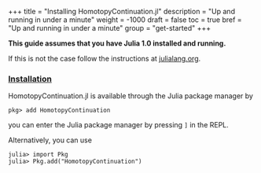 +++
title = "Installing HomotopyContinuation.jl"
description = "Up and running in under a minute"
weight = -1000
draft = false
toc = true
bref = "Up and running in under a minute"
group = "get-started"
+++




**This guide assumes that you have Julia 1.0 installed and running.**


If this is not the case follow the instructions at [julialang.org](https://julialang.org/downloads/). <h3 class="section-head" id="h-installation"><a href="#h-installation">Installation</a></h3>


HomotopyContinuation.jl is available through the Julia package manager by


```julia-repl
pkg> add HomotopyContinuation
```


you can enter the Julia package manager by pressing `]` in the REPL.


Alternatively, you can use


```julia-repl
julia> import Pkg
julia> Pkg.add("HomotopyContinuation")
```
